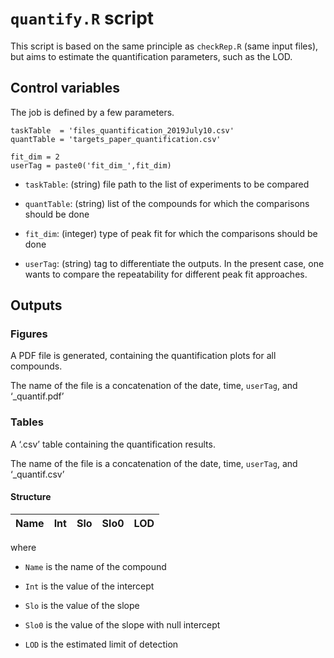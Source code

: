 # `quantify.R` script

This script is based on the same principle as `checkRep.R` (same input
files), but aims to estimate the quantification parameters, such as the
LOD.

## Control variables

The job is defined by a few parameters.

    taskTable  = 'files_quantification_2019July10.csv'
    quantTable = 'targets_paper_quantification.csv'

    fit_dim = 2
    userTag = paste0('fit_dim_',fit_dim)

-   `taskTable`: (string) file path to the list of experiments to be
    compared

-   `quantTable`: (string) list of the compounds for which the
    comparisons should be done

-   `fit_dim`: (integer) type of peak fit for which the comparisons
    should be done

-   `userTag`: (string) tag to differentiate the outputs. In the present
    case, one wants to compare the repeatability for different peak fit
    approaches.

## Outputs

### Figures

A PDF file is generated, containing the quantification plots for all
compounds.

The name of the file is a concatenation of the date, time, `userTag`,
and ‘\_quantif.pdf’

### Tables

A ‘.csv’ table containing the quantification results.

The name of the file is a concatenation of the date, time, `userTag`,
and ‘\_quantif.csv’

#### Structure

| Name | Int | Slo | Slo0 | LOD |
|------|-----|-----|------|-----|

where

-   `Name` is the name of the compound

-   `Int` is the value of the intercept

-   `Slo` is the value of the slope

-   `Slo0` is the value of the slope with null intercept

-   `LOD` is the estimated limit of detection

